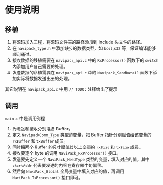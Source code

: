 # 使用说明
## 移植
1. 将源码加入工程，将源码文件夹的路径添加到 include 头文件的路径。
2. 在 `navipack_type.h` 中添加缺少的数据类型，如 `bool`,`s32` 等，保证编译能够顺利通过。
3. 接收数据的移植需要在 `navipack_api.c` 中的 `RxProcessor()` 函数下的 `switch` 内添加用户自己需要的处理。
4. 发送数据的移植需要在 `navipack_api.c` 中的 `Navipack_SendData()` 函数下添加实际将数据发送出去的处理。

其它说明在 `navipack_api.c` 中用 `// TODO:` 注释给出了提示

## 调用
`main.c` 中是调用例程
1. 为发送和接收分别准备 Buffer。
2. 定义 `NavipackComm_Type` 类型的变量，把 Buffer 指针分别赋值给该变量的 `rxBuffer` 和 `txBuffer` 成员。
3. 同时把两个 Buffer 的尺寸赋值给以上变量的 `rxSize` 和 `txSize` 成员。
4. 接收要逐个 byte 的调用 `NaviPack_RxProcessor()` 接口。
5. 发送要先定义一个 `NaviPack_HeadType` 类型的变量，填入对应的值，其中 `startAddr` 代表要发送的内容在寄存器中的偏移。
6. 然后向 `NaviPack_Global` 全局变量中填入对应的值，再调用 `NaviPack_TxProcessor()` 接口即可。